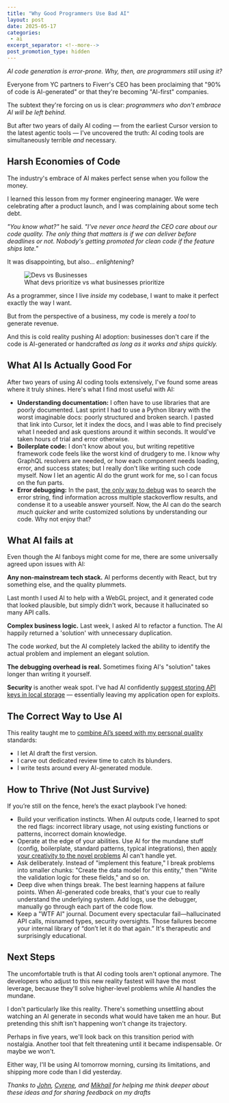 ```yaml
---
title: "Why Good Programmers Use Bad AI"
layout: post
date: 2025-05-17
categories:
 - ai
excerpt_separator: <!--more-->
post_promotion_type: hidden
---
```


*AI code generation is error-prone. Why, then, are programmers still using it?*

Everyone from YC partners to Fiverr's CEO has been proclaiming that "90% of code is AI-generated" or that they're becoming "AI-first" companies. 

The subtext they're forcing on us is clear: _programmers who don't embrace AI will be left behind._

But after two years of daily AI coding — from the earliest Cursor version to the latest agentic tools — I've uncovered the truth: AI coding tools are simultaneously terrible _and_ necessary.

<!--more-->

## Harsh Economies of Code

The industry's embrace of AI makes perfect sense when you follow the money.

I learned this lesson from my former engineering manager. We were celebrating after a product launch, and I was complaining about some tech debt.

_"You know what?"_ he said. _"I've never once heard the CEO care about our code quality. The only thing that matters is if we can deliver before deadlines or not. Nobody's getting promoted for clean code if the feature ships late."_

It was disappointing, but also... _enlightening_?

<figure>
  <img src="{{ '/assets/devs-vs-businesses-art-vs-deadlines.png' | relative_url }}" alt="Devs vs Businesses" style="max-width: 30em">
  <figcaption>What devs prioritize vs what businesses prioritize</figcaption>
</figure>


As a programmer, since I live _inside_ my codebase, I want to make it perfect exactly the way I want.

But from the perspective of a business, my code is merely a _tool_ to generate revenue.

And this is cold reality pushing AI adoption: businesses don't care if the code is AI-generated or handcrafted _as long as it works and ships quickly._

## What AI Is Actually Good For

After two years of using AI coding tools extensively, I've found some areas where it truly shines. Here's what I find most useful with AI:

- **Understanding documentation:** I often have to use libraries that are poorly documented. Last sprint I had to use a Python library with the worst imaginable docs: poorly structured and broken search. I pasted that link into Cursor, let it index the docs, and I was able to find precisely what I needed and ask questions around it within seconds. It would've taken hours of trial and error otherwise.
- **Boilerplate code:** I don't know about you, but writing repetitive framework code feels like the worst kind of drudgery to me. I know why GraphQL resolvers are needed, or how each component needs loading, error, and success states; but I really don't like writing such code myself. Now I let an agentic AI do the grunt work for me, so I can focus on the fun parts.
- **Error debugging:** In the past, [the only way to debug](/blog/ai-and-learning) was to search the error string, find information across multiple stackoverflow results, and condense it to a useable answer yourself. Now, the AI can do the search _much quicker_ and write customized solutions by understanding our code. Why not enjoy that?

## What AI fails at

Even though the AI fanboys might come for me, there are some universally agreed upon issues with AI:

**Any non-mainstream tech stack.** AI performs decently with React, but try something else, and the quality plummets. 

Last month I used AI to help with a WebGL project, and it generated code that looked plausible, but simply didn't work, because it hallucinated so many API calls.

**Complex business logic.** Last week, I asked AI to refactor a function. The AI happily returned a 'solution' with unnecessary duplication.

The code _worked_, but the AI completely lacked the ability to identify the actual problem and implement an elegant solution.

**The debugging overhead is real.** Sometimes fixing AI's "solution" takes longer than writing it yourself.

**Security** is another weak spot. I've had AI confidently [suggest storing API keys in local storage](/blog/dangers-vibe-coding) — essentially leaving my application open for exploits.


## The Correct Way to Use AI

This reality taught me to [combine AI’s speed with my personal quality](/blog/cursor-guide) standards:

- I let AI draft the first version.
- I carve out dedicated review time to catch its blunders.
- I write tests around every AI-generated module.

## How to Thrive (Not Just Survive)

If you’re still on the fence, here’s the exact playbook I’ve honed:

* Build your verification instincts. When AI outputs code, I learned to spot the red flags: incorrect library usage, not using existing functions or patterns, incorrect domain knowledge.
* Operate at the edge of your abilities. Use AI for the mundane stuff (config, boilerplate, standard patterns, typical integrations), then [apply your creativity to the novel problems](/blog/ai-illiterate-programmers) AI can't handle yet.
* Ask deliberately. Instead of "implement this feature," I break problems into smaller chunks: "Create the data model for this entity," then "Write the validation logic for these fields," and so on.
* Deep dive when things break. The best learning happens at failure points. When AI-generated code breaks, that's your cue to really understand the underlying system. Add logs, use the debugger, manually go through each part of the code flow.
* Keep a "WTF AI" journal. Document every spectacular fail—hallucinated API calls, misnamed types, security oversights. Those failures become your internal library of “don’t let it do that again.” It's therapeutic and surprisingly educational.

## Next Steps

The uncomfortable truth is that AI coding tools aren't optional anymore. The developers who adjust to this new reality fastest will have the most leverage, because they'll solve higher-level problems while AI handles the mundane.

I don't particularly like this reality. There's something unsettling about watching an AI generate in seconds what would have taken me an hour. But pretending this shift isn't happening won't change its trajectory.

Perhaps in five years, we'll look back on this transition period with nostalgia. Another tool that felt threatening until it became indispensable. Or maybe we won't. 

Either way, I'll be using AI tomorrow morning, cursing its limitations, and shipping more code than I did yesterday.

_Thanks to [John](https://www.linkedin.com/in/jmontroy90/), [Cyrene](https://cysabi.github.io/), and [Mikhail](https://www.linkedin.com/in/mikkqu/) for helping me think deeper about these ideas and for sharing feedback on my drafts_